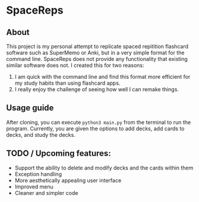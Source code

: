 # SpaceReps
## About
This project is my personal attempt to replicate spaced repitition flashcard software such as SuperMemo or Anki, but in a very simple format for the command line. SpaceReps does not provide any functionality that existing similar software does not. I created this for two reasons:
1. I am quick with the command line and find this format more efficient for my study habits than using flashcard apps.
2. I really enjoy the challenge of seeing how well I can remake things.

## Usage guide
After cloning, you can execute `python3 main.py` from the terminal to run the program. Currently, you are given the options to add decks, add cards to decks, and study the decks.

## TODO / Upcoming features:
- Support the ability to delete and modify decks and the cards within them
- Exception handling
- More aesthetically appealing user interface
- Improved menu
- Cleaner and simpler code
